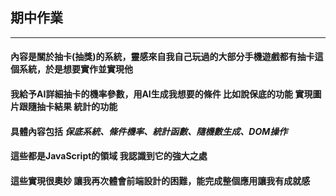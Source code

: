 ## 期中作業
---
#### 內容是關於抽卡(抽獎)的系統，靈感來自我自己玩過的大部分手機遊戲都有抽卡這個系統，於是想要實作並實現他
#### 我給予AI詳細抽卡的機率參數，用AI生成我想要的條件 比如說保底的功能 實現圖片跟隨抽卡結果 統計的功能 
#### 具體內容包括 *保底系統、條件機率、統計函數、隨機數生成、DOM操作*
#### 這些都是JavaScript的領域 我認識到它的強大之處
#### 這些實現很奧妙 讓我再次體會前端設計的困難，能完成整個應用讓我有成就感
